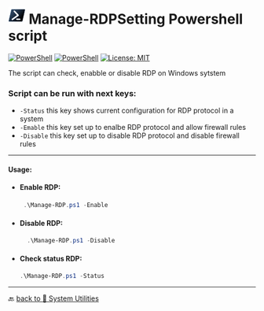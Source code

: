 # <img src="../../../../Assets/Powershell.svg" width="35" alt="PowerShell"> Manage-RDPSetting Powershell script  

[![PowerShell](https://custom-icon-badges.demolab.com/badge/.-Microsoft-blue.svg?style=flat&logo=powershell-core-eyecatch32&logoColor=white)](https://learn.microsoft.com/en-us/powershell/scripting/install/installing-powershell-on-windows?view=powershell-7.5)
[![PowerShell](https://img.shields.io/badge/PowerShell-5.1%2B-blue?logo=powershell)](https://docs.microsoft.com/en-us/powershell/)
[![License: MIT](https://img.shields.io/badge/License-MIT-green.svg)](https://opensource.org/licenses/MIT)

The script can check, enabble or disable RDP on Windows sytstem 

### Script can be run with next keys:

- `-Status` this key shows current configuration for RDP protocol in a system
- `-Emable` this key set up to enalbe RDP protocol and allow firewall rules
- `-Disable` this key set up to disable RDP protocol and disable firewall rules   

---

#### Usage:

- #### Enable RDP:

  ```powershell
   .\Manage-RDP.ps1 -Enable
   ```

- #### Disable RDP:

  ```powershell
    .\Manage-RDP.ps1 -Disable
   ```

- #### Check status RDP:

    ```powershell
    .\Manage-RDP.ps1 -Status
    ```

---

🔙 [back to 📂 System Utilities](../)
